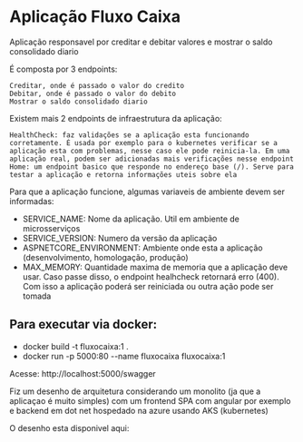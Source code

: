 # Aplicação Fluxo Caixa

Aplicação responsavel por creditar e debitar valores e mostrar o saldo consolidado diario

É composta por 3 endpoints:

	Creditar, onde é passado o valor do credito
	Debitar, onde é passado o valor do debito
	Mostrar o saldo consolidado diario

Existem mais 2 endpoints de infraestrutura da aplicação:

	HealthCheck: faz validações se a aplicação esta funcionando corretamente. É usada por exemplo para o kubernetes verificar se a aplicação esta com problemas, nesse caso ele pode reinicia-la. Em uma aplicação real, podem ser adicionadas mais verificações nesse endpoint
	Home: um endpoint basico que responde no endereço base (/). Serve para testar a aplicação e retorna informações uteis sobre ela

Para que a aplicação funcione, algumas variaveis de ambiente devem ser informadas:

- SERVICE_NAME: Nome da aplicação. Util em ambiente de microsserviços
- SERVICE_VERSION: Numero da versão da aplicação
- ASPNETCORE_ENVIRONMENT: Ambiente onde esta a aplicação (desenvolvimento, homologação, produção)
- MAX_MEMORY: Quantidade maxima de memoria que a aplicação deve usar. Caso passe disso, o endpoint healhcheck retornará erro (400). Com isso a aplicação poderá ser reiniciada ou outra ação pode ser tomada

## Para executar via docker:

- docker build -t fluxocaixa:1 .
- docker run -p 5000:80 --name fluxocaixa fluxocaixa:1

Acesse: http://localhost:5000/swagger

Fiz um desenho de arquitetura considerando um monolito (ja que a aplicaçao é muito simples) com um frontend SPA com angular por exemplo e backend em dot net hospedado na azure usando AKS (kubernetes)

O desenho esta disponivel aqui:

